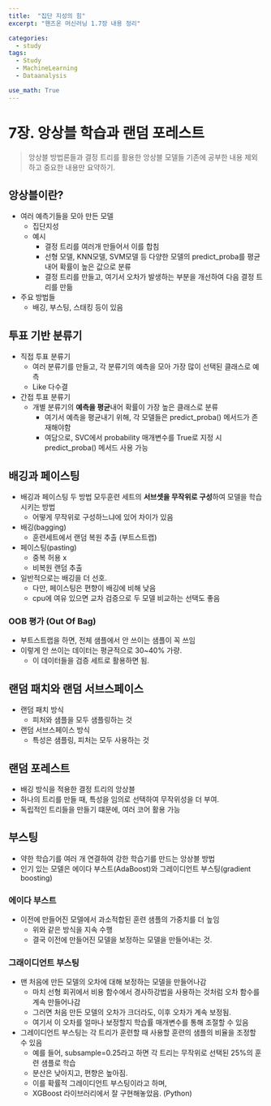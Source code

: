 ```yaml
---
title:  "집단 지성의 힘"
excerpt: "핸즈온 머신러닝 1.7장 내용 정리"

categories:
  - study
tags:
  - Study
  - MachineLearning
  - Dataanalysis

use_math: True
---
```


# 7장. 앙상블 학습과 랜덤 포레스트

> 앙상블 방법론들과 결정 트리를 활용한 앙상블 모델들
기존에 공부한 내용 제외하고 중요한 내용만 요약하기.

## 앙상블이란?

- 여러 예측기들을 모아 만든 모델
    - 집단지성
    - 예시
        - 결정 트리를 여러개 만들어서 이를 합침
        - 선형 모델, KNN모델, SVM모델 등 다양한 모델의 predict_proba를 평균내어 확률이 높은 값으로 분류
        - 결정 트리를 만들고, 여기서 오차가 발생하는 부분을 개선하여 다음 결정 트리를 만듦
- 주요 방법들
    - 배깅, 부스팅, 스태킹 등이 있음

## 투표 기반 분류기

- 직접 투표 분류기
    - 여러 분류기를 만들고, 각 분류기의 예측을 모아 가장 많이 선택된 클래스로 예측
    - Like 다수결
- 간접 투표 분류기
    - 개별 분류기의 **예측을 평균**내어 확률이 가장 높은 클래스로 분류
        - 여기서 예측을 평균내기 위해, 각 모델들은 predict_proba() 메서드가 존재해야함
        - 여담으로, SVC에서 probability 매개변수를 True로 지정 시 predict_proba() 메서드 사용 가능

## 배깅과 페이스팅

- 배깅과 페이스팅 두 방법 모두훈련 세트의 **서브셋을 무작위로 구성**하여 모델을 학습시키는 방법
    - 어떻게 무작위로 구성하느냐에 있어 차이가 있음
- 배깅(bagging)
    - 훈련세트에서 랜덤 복원 추출 (부트스트랩)
- 페이스팅(pasting)
    - 중복 허용 x
    - 비복원 랜덤 추출
- 일반적으로는 배깅을 더 선호.
    - 다만, 페이스팅은 편향이 배깅에 비해 낮음
    - cpu에 여유 있으면 교차 검증으로 두 모델 비교하는 선택도 좋음

### OOB 평가 (Out Of Bag)

- 부트스트랩을 하면, 전체 샘플에서 안 쓰이는 샘플이 꼭 쓰임
- 이렇게 안 쓰이는 데이터는 평균적으로 30~40% 가량.
    - 이 데이터들을 검증 세트로 활용하면 됨.

## 랜덤 패치와 랜덤 서브스페이스

- 랜덤 패치 방식
    - 피처와 샘플을 모두 샘플링하는 것
- 랜덤 서브스페이스 방식
    - 특성은 샘플링, 피처는 모두 사용하는 것

## 랜덤 포레스트

- 배깅 방식을 적용한 결정 트리의 앙상블
- 하나의 트리를 만들 때, 특성을 임의로 선택하여 무작위성을 더 부여.
- 독립적인 트리들을 만들기 떄문에, 여러 코어 활용 가능

## 부스팅

- 약한 학습기를 여러 개 연결하여 강한 학습기를 만드는 앙상블 방법
- 인기 있는 모델은 에이다 부스트(AdaBoost)와 그레이디언트 부스팅(gradient boosting)

### 에이다 부스트

- 이전에 만들어진 모델에서 과소적합된 훈련 샘플의 가중치를 더 높임
    - 위와 같은 방식을 지속 수행
    - 결국 이전에 만들어진 모델을 보정하는 모델을 만들어내는 것.

### 그래이디언트 부스팅

- 맨 처음에 만든 모델의 오차에 대해 보정하는 모델을 만들어나감
    - 마치 선형 회귀에서 비용 함수에서 경사하강법을 사용하는 것처럼 오차 함수를 계속 만들어나감
    - 그러면 처음 만든 모델의 오차가 크더라도, 이후 오차가 계속 보정됨.
    - 여기서 이 오차를 얼마나 보정할지 학습률 매개변수를 통해 조절할 수 있음
- 그레이디언트 부스팅는 각 트리가 훈련할 때 사용할 훈련의 샘플의 비율을 조정할 수 있음
    - 예를 들어, subsample=0.25라고 하면 각 트리는 무작위로 선택된 25%의 훈련 샘플로 학습
    - 분산은 낮아지고, 편향은 높아짐.
    - 이를 확률적 그레이디언트 부스팅이라고 하며,
    - XGBoost 라이브러리에서 잘 구현해놓았음. (Python)
